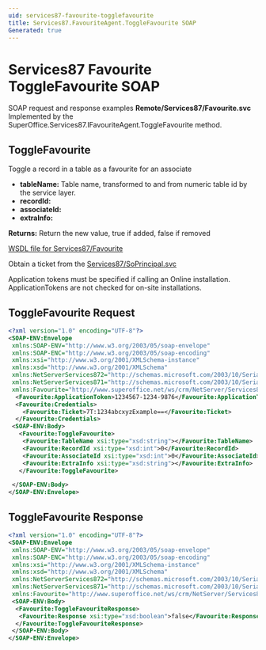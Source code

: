 ```yaml
---
uid: services87-favourite-togglefavourite
title: Services87.FavouriteAgent.ToggleFavourite SOAP
Generated: true
---
```


# Services87 Favourite ToggleFavourite SOAP

SOAP request and response examples **Remote/Services87/Favourite.svc**
Implemented by the <see cref="M:SuperOffice.Services87.IFavouriteAgent.ToggleFavourite">SuperOffice.Services87.IFavouriteAgent.ToggleFavourite</see> method.

## ToggleFavourite

Toggle a record in a table as a favourite for an associate

* **tableName:** Table name, transformed to and from numeric table id by the service layer.
* **recordId:** 
* **associateId:** 
* **extraInfo:** 

**Returns:** Return the new value, true if added, false if removed


[WSDL file for Services87/Favourite](../Services87-Favourite.md)

Obtain a ticket from the [Services87/SoPrincipal.svc](../SoPrincipal/SoPrincipal.md)

Application tokens must be specified if calling an Online installation. ApplicationTokens are not checked for on-site installations.

## ToggleFavourite Request

```xml
<?xml version="1.0" encoding="UTF-8"?>
<SOAP-ENV:Envelope
 xmlns:SOAP-ENV="http://www.w3.org/2003/05/soap-envelope"
 xmlns:SOAP-ENC="http://www.w3.org/2003/05/soap-encoding"
 xmlns:xsi="http://www.w3.org/2001/XMLSchema-instance"
 xmlns:xsd="http://www.w3.org/2001/XMLSchema"
 xmlns:NetServerServices872="http://schemas.microsoft.com/2003/10/Serialization/Arrays"
 xmlns:NetServerServices871="http://schemas.microsoft.com/2003/10/Serialization/"
 xmlns:Favourite="http://www.superoffice.net/ws/crm/NetServer/Services87">
  <Favourite:ApplicationToken>1234567-1234-9876</Favourite:ApplicationToken>
  <Favourite:Credentials>
    <Favourite:Ticket>7T:1234abcxyzExample==</Favourite:Ticket>
  </Favourite:Credentials>
 <SOAP-ENV:Body>
   <Favourite:ToggleFavourite>
    <Favourite:TableName xsi:type="xsd:string"></Favourite:TableName>
    <Favourite:RecordId xsi:type="xsd:int">0</Favourite:RecordId>
    <Favourite:AssociateId xsi:type="xsd:int">0</Favourite:AssociateId>
    <Favourite:ExtraInfo xsi:type="xsd:string"></Favourite:ExtraInfo>
   </Favourite:ToggleFavourite>

 </SOAP-ENV:Body>
</SOAP-ENV:Envelope>

```


## ToggleFavourite Response

```xml
<?xml version="1.0" encoding="UTF-8"?>
<SOAP-ENV:Envelope
 xmlns:SOAP-ENV="http://www.w3.org/2003/05/soap-envelope"
 xmlns:SOAP-ENC="http://www.w3.org/2003/05/soap-encoding"
 xmlns:xsi="http://www.w3.org/2001/XMLSchema-instance"
 xmlns:xsd="http://www.w3.org/2001/XMLSchema"
 xmlns:NetServerServices872="http://schemas.microsoft.com/2003/10/Serialization/Arrays"
 xmlns:NetServerServices871="http://schemas.microsoft.com/2003/10/Serialization/"
 xmlns:Favourite="http://www.superoffice.net/ws/crm/NetServer/Services87">
 <SOAP-ENV:Body>
  <Favourite:ToggleFavouriteResponse>
   <Favourite:Response xsi:type="xsd:boolean">false</Favourite:Response>
  </Favourite:ToggleFavouriteResponse>
 </SOAP-ENV:Body>
</SOAP-ENV:Envelope>

```

